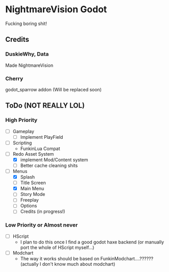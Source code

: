 # NightmareVision Godot
Fucking boring shit!

## Credits
### DuskieWhy, Data
Made NightmareVision
### Cherry
godot_sparrow addon (Will be replaced soon)

## ToDo (NOT REALLY LOL)
### High Priority
- [ ] Gameplay
    - [ ] Implement PlayField
- [ ] Scripting
    - FunkinLua Compat
- [ ] Redo Asset System
    - [x] implement Mod/Content system
    - [ ] Better cache cleaning shits
- [ ] Menus
    - [x] Splash
    - [ ] Title Screen
    - [x] Main Menu
    - [ ] Story Mode
    - [ ] Freeplay
    - [ ] Options
    - [ ] Credits (in progress!)
### Low Priority or Almost never
- [ ] HScript
    - I plan to do this once I find a good godot haxe backend (or manually port the whole of HScript myself...)
- [ ] Modchart
    - The way it works should be based on FunkinModchart....??????
    (actually I don't know much about modchart)